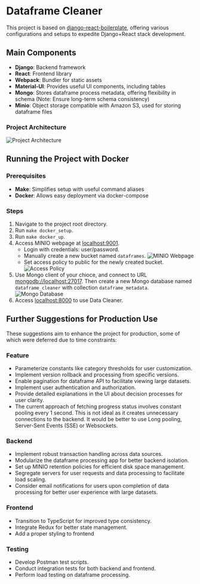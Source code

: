 # Dataframe Cleaner

This project is based on [django-react-boilerplate](https://github.com/vintasoftware/django-react-boilerplate), offering various configurations and setups to expedite Django+React stack development.

## Main Components

- **Django**: Backend framework
- **React**: Frontend library
- **Webpack**: Bundler for static assets
- **Material-UI**: Provides useful UI components, including tables
- **Mongo**: Stores dataframe process metadata, offering flexibility in schema (Note: Ensure long-term schema consistency)
- **Minio**: Object storage compatible with Amazon S3, used for storing dataframe files

### Project Architecture
![Project Architecture](https://github.com/klurpicolo/dataframe-cleaner/assets/31367145/f47d98b5-e632-4721-b82f-4c01306df951)

## Running the Project with Docker

### Prerequisites
- **Make**: Simplifies setup with useful command aliases
- **Docker**: Allows easy deployment via docker-compose

### Steps
1. Navigate to the project root directory.
2. Run `make docker_setup`.
3. Run `make docker_up`.
4. Access MINIO webpage at [localhost:9001](http://localhost:9001/).
   - Login with credentials: user/password.
   - Manually create a new bucket named `dataframes`.
   ![MINIO Webpage](https://github.com/klurpicolo/dataframe-cleaner/assets/31367145/4da6ac6e-9183-4447-b2e6-5d93e6228ea5)
   - Set access policy to public for the newly created bucket.
   ![Access Policy](https://github.com/klurpicolo/dataframe-cleaner/assets/31367145/3136f36c-cc82-414c-98a5-357e8324b9dc)
5. Use Mongo client of your chioce, and connect to URL [mongodb://localhost:27017](mongodb://localhost:27017). Then create a new Mongo database named `dataframe_cleaner` with collection `dataframe_metadata`.
   ![Mongo Database](https://github.com/klurpicolo/dataframe-cleaner/assets/31367145/2531bb75-2848-4e3d-b235-b264a817a212)
6. Access [localhost:8000](http://localhost:8000/) to use Data Cleaner.

## Further Suggestions for Production Use
These suggestions aim to enhance the project for production, some of which were deferred due to time constraints:

### Feature
- Parameterize constants like category thresholds for user customization.
- Implement version rollback and processing from specific versions.
- Enable pagination for dataframe API to facilitate viewing large datasets.
- Implement user authentication and authorization.
- Provide detailed explanations in the UI about decision processes for user clarity.
- The current approach of fetching progress status involves constant pooling every 1 second. This is not ideal as it creates unnecessary connections to the backend. It would be better to use Long pooling, Server-Sent Events (SSE) or Websockets.

### Backend
- Implement robust transaction handling across data sources.
- Modularize the dataframe processing app for better backend isolation.
- Set up MINIO retention policies for efficient disk space management.
- Segregate servers for user requests and data processing to facilitate load scaling.
- Consider email notifications for users upon completion of data processing for better user experience with large datasets.

### Frontend
- Transition to TypeScript for improved type consistency.
- Integrate Redux for better state management.
- Add a proper styling to frontend

### Testing
- Develop Postman test scripts.
- Conduct integration tests for both backend and frontend.
- Perform load testing on dataframe processing.
